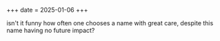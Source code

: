 +++
date = 2025-01-06
+++

isn't it funny how often one chooses a name with great care, despite this name having no future impact?
